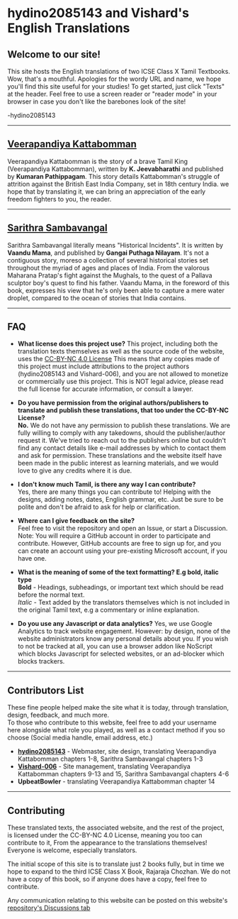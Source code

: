 # hydino2085143 and Vishard's English Translations

## Welcome to our site!

This site hosts the English translations of two ICSE Class X Tamil Textbooks. Wow, that's a mouthful. Apologies for the wordy URL and name, we hope you'll find this site useful for your studies! To get started, just click "Texts" at the header. Feel free to use a screen reader or "reader mode" in your browser in case you don't like the barebones look of the site!

\-hydino2085143

---
## [Veerapandiya Kattabomman](texts/veerapandiya-kattabomman)

Veerapandiya Kattabomman is the story of a brave Tamil King (Veerapandiya Kattabomman), written by **K. Jeevabharathi** and published by **Kumaran Pathippagam**. This story details Kattabomman's struggle of attrition against the British East India Company, set in 18th century India. we hope that by translating it, we can bring an appreciation of the early freedom fighters to you, the reader.

---

## [Sarithra Sambavangal](texts/sarithra-sambavangal)

Sarithra Sambavangal literally means "Historical Incidents". It is written by **Vaandu Mama**, and published by **Gangai Puthaga Nilayam**. It's not a contiguous story, moreso a collection of several historical stories set throughout the myriad of ages and places of India. From the valorous Maharana Pratap's fight against the Mughals, to the quest of a Pallava sculptor boy's quest to find his father. Vaandu Mama, in the foreword of this book, expresses his view that he's only been able to capture a mere water droplet, compared to the ocean of stories that India contains.

---

## FAQ
- **What license does this project use?**
  This project, including both the translation texts themselves as well as the source code of the website, uses the [CC-BY-NC 4.0 License](https://creativecommons.org/licenses/by-nc/4.0/) This means that any copies made of this project must include attributions to the project authors (hydino2085143 and Vishard-006), and you are not allowed to monetize or commercially use this project. This is NOT legal advice, please read the full license for accurate information, or consult a lawyer.

- **Do you have permission from the original authors/publishers to translate and publish these translations, that too under the CC-BY-NC License?**  
  **No.** We do not have any permission to publish these translations. We are fully willing to comply with any takedowns, should the publisher/author request it. We've tried to reach out to the publishers online but couldn't find any contact details like e-mail addresses by which to contact them and ask for permission. These translations and the website itself have been made in the public interest as learning materials, and we would love to give any credits where it is due.

- **I don't know much Tamil, is there any way I can contribute?**  
  Yes, there are many things you can contribute to! Helping with the designs, adding notes, dates, English grammar, etc. Just be sure to be polite and don't be afraid to ask for help or clarification.
  
- **Where can I give feedback on the site?**  
  Feel free to visit the repository and open an Issue, or start a Discussion. Note: You will require a GitHub account in order to participate and contribute. However, GitHub accounts are free to sign up for, and you can create an account using your pre-existing Microsoft account, if you have one.

- **What is the meaning of some of the text formatting? E.g bold, italic type**  
  **Bold** - Headings, subheadings, or important text which should be read before the normal text.  
  *Italic* - Text added by the translators themselves which is not included in the original Tamil text, e.g a commentary or inline explanation.  
  
- **Do you use any Javascript or data analytics?**
  Yes, we use Google Analytics to track website engagement. However: by design, none of the website administrators know any personal details about you. If you wish to not be tracked at all, you can use a browser addon like NoScript which blocks Javascript for selected websites, or an ad-blocker which blocks trackers.

---

## Contributors List
These fine people helped make the site what it is today, through translation, design, feedback, and much more.  
To those who contribute to this website, feel free to add your username here alongside what role you played, as well as a contact method if you so choose (Social media handle, email address, etc.)

 - **[hydino2085143](https://github.com/hydino2084153)** - Webmaster, site design, translating Veerapandiya Kattabomman chapters 1-8, Sarithra Sambavangal chapters 1-3
 - **[Vishard-006](https://github.com/Vishard-006)** - Site management, translating Veerapandiya Kattabomman chapters 9-13 and 15, Sarithra Sambavangal chapters 4-6
 - **UpbeatBowler** - translating Veerapandiya Kattabomman chapter 14

--- 

## Contributing
These translated texts, the associated website, and the rest of the project, is licensed under the CC-BY-NC 4.0 License, meaning you too can contribute to it, From the appearance to the translations themselves! Everyone is welcome, especially translators. 

The initial scope of this site is to translate just 2 books fully, but in time we hope to expand to the third ICSE Class X Book, Rajaraja Chozhan. We do not have a copy of this book, so if anyone does have a copy, feel free to contribute. 

Any communication relating to this website can be posted on this website's [repository's Discussions tab](https://github.com/icse-tamil-translations/icse-tamil-translations.github.io/discussions)
